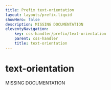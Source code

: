 ```yaml
---
title: Prefix text-orientation
layout: layouts/prefix.liquid
showHero: false
description: MISSING DOCUMENTATION
eleventyNavigation:
	key: css-handler/prefix/text-orientation
	parent: css-handler
	title: text-orientation
---
```


# text-orientation

MISSING DOCUMENTATION
